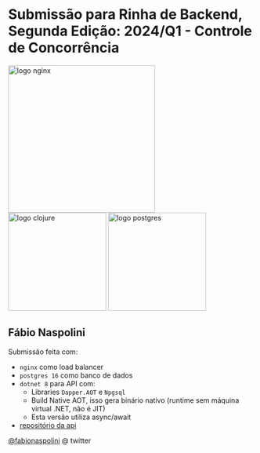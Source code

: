 # Submissão para Rinha de Backend, Segunda Edição: 2024/Q1 - Controle de Concorrência


<img src="https://upload.wikimedia.org/wikipedia/commons/c/c5/Nginx_logo.svg" alt="logo nginx" width="300" height="auto">
<br />
<img src="https://upload.wikimedia.org/wikipedia/commons/5/5d/Clojure_logo.svg" alt="logo clojure" width="200" height="auto">
<img src="https://upload.wikimedia.org/wikipedia/commons/2/29/Postgresql_elephant.svg" alt="logo postgres" width="200" height="auto">


## Fábio Naspolini
Submissão feita com:
- `nginx` como load balancer
- `postgres 16` como banco de dados
- `dotnet 8` para API com:
  - Libraries `Dapper.AOT` e `Npgsql`
  - Build Native AOT, isso gera binário nativo (runtime sem máquina virtual .NET, não é JIT)
  - Esta versão utiliza async/await
- [repositório da api](https://github.com/fabionaspolini/rinha-de-backend-2024-q1-csharp)

[@fabionaspolini](https://twitter.com/fabionaspolini) @ twitter
